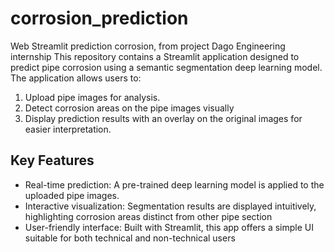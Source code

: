 # corrosion_prediction
Web Streamlit prediction corrosion, from project Dago Engineering internship
This repository contains a Streamlit application designed to predict pipe corrosion using a semantic segmentation deep learning model. The application allows users to:
  1. Upload pipe images for analysis.
  2. Detect corrosion areas on the pipe images visually
  3. Display prediction results with an overlay on the original images for easier interpretation.

## Key Features
  - Real-time prediction: A pre-trained deep learning model is applied to the uploaded pipe images.
  - Interactive visualization: Segmentation results are displayed intuitively, highlighting corrosion areas        distinct from other pipe section
  - User-friendly interface: Built with Streamlit, this app offers a simple UI suitable for both technical and     non-technical users


